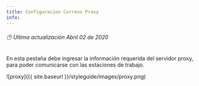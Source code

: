 ```yaml
---
title: Configuracion Correos Proxy
info:
---
```

###### 🕐 Ultima actualización Abril 02 de 2020


En esta pestaña debe ingresar la información requerida del servidor proxy, para poder comunicarse con las estaciones de trabajo.


![proxy]({{ site.baseurl }}/styleguide/images/proxy.png)
